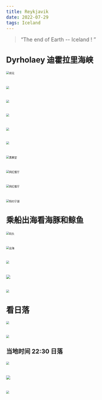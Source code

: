 ```yaml
---
title: Reykjavik
date: 2022-07-29
tags: Iceland
---
```



> “The end of Earth -- Iceland ! ”



## Dyrholaey 迪霍拉里海峡

<img src="20220729/20220729-1.jpg" alt="师兄" style="zoom:50%;" />



##

<img src="20220729/20220729-2.jpg" alt=" " style="zoom:50%;" />



##

<img src="20220729/20220729-3.jpg" alt=" " style="zoom:50%;" />



##

<img src="20220729/20220729-4.jpg" alt=" " style="zoom:50%;" />



##

<img src="20220729/20220729-5.jpg" alt=" " style="zoom:50%;" />



##

<img src="20220729/20220729-6.jpg" alt=" " style="zoom:50%;" />



##

<img src="20220729/20220729-7.jpg" alt="黑教堂" style="zoom:50%;" />



##

<img src="20220729/20220729-8.jpg" alt="网红餐厅" style="zoom:50%;" />



##

<img src="20220729/20220729-15.jpg" alt="网红餐厅" style="zoom:50%;" />



##

<img src="20220729/20220729-9.jpg" alt="特约宁湖" style="zoom:50%;" />






## 乘船出海看海豚和鲸鱼

<img src="20220729/20220729-10.jpg" alt="码头" style="zoom:50%;" />



##

<img src="20220729/20220729-11.jpg" alt="出海" style="zoom:50%;" />



##

<img src="20220729/20220729-12.jpg" alt=" " style="zoom:50%;" />



##

<img src="20220729/20220729-13.jpg" alt=" " style="zoom:70%;" />



##

<img src="20220729/20220729-14.jpg" alt=" " style="zoom:50%;" />

## 看日落

<img src="20220729/20220729-16.jpg" alt=" " style="zoom:50%;" />



##

<img src="20220729/20220729-17.jpg" alt=" " style="zoom:50%;" />




### 当地时间 22:30 日落
<img src="20220729/20220729-18.jpg" alt=" " style="zoom:50%;" />



##

<img src="20220729/20220729-19.jpg" alt=" " style="zoom:70%;" />



##

<img src="20220729/20220729-20.jpg" alt=" " style="zoom:50%;" />









